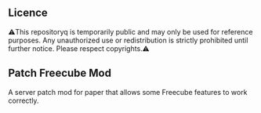 ## Licence

⚠️This repositoryq is temporarily public and may only be used for reference purposes. Any unauthorized use or redistribution is strictly prohibited until further notice. Please respect copyrights.⚠️

## Patch Freecube Mod

A server patch mod for paper that allows some Freecube features to work correctly.